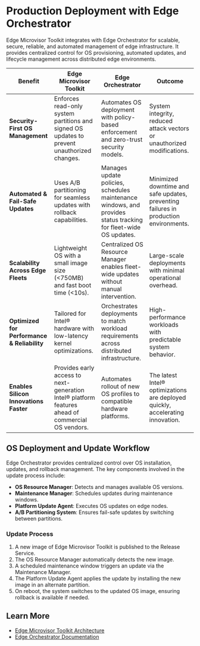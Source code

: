 # Production Deployment with Edge Orchestrator

Edge Microvisor Toolkit integrates with Edge Orchestrator for scalable, secure, reliable,
and automated management of edge infrastructure. It provides centralized control for
OS provisioning, automated updates, and lifecycle management across distributed edge
environments.

| **Benefit** | **Edge Microvisor Toolkit** | **Edge Orchestrator** | **Outcome** |
|-------------|-----------------------------|-----------------------|-------------|
| **Security-First OS Management**  | Enforces read-only system partitions and signed OS updates to prevent unauthorized changes. | Automates OS deployment with policy-based enforcement and zero-trust security models. | System integrity, reduced attack vectors or unauthorized modifications. |
| **Automated & Fail-Safe Updates** | Uses A/B partitioning for seamless updates with rollback capabilities. | Manages update policies, schedules maintenance windows, and provides status tracking for fleet-wide OS updates. | Minimized downtime and safe updates, preventing failures in production environments. |
| **Scalability Across Edge Fleets** | Lightweight OS with a small image size (<750MB) and fast boot time (<10s). | Centralized OS Resource Manager enables fleet-wide updates without manual intervention. | Large-scale deployments with minimal operational overhead. |
| **Optimized for Performance & Reliability** | Tailored for Intel® hardware with low-latency kernel optimizations. | Orchestrates deployments to match workload requirements across distributed infrastructure. | High-performance workloads with predictable system behavior. |
| **Enables Silicon Innovations Faster** | Provides early access to next-generation Intel® platform features ahead of commercial OS vendors. | Automates rollout of new OS profiles to compatible hardware platforms. | The latest Intel® optimizations are deployed quickly, accelerating innovation. |

## OS Deployment and Update Workflow

Edge Orchestrator provides centralized control over OS installation, updates, and rollback
management. The key components involved in the update process include:

- **OS Resource Manager**: Detects and manages available OS versions.
- **Maintenance Manager**: Schedules updates during maintenance windows.
- **Platform Update Agent**: Executes OS updates on edge nodes.
- **A/B Partitioning System**: Ensures fail-safe updates by switching between partitions.

### Update Process

1. A new image of Edge Microvisor Toolkit is published to the Release Service.
2. The OS Resource Manager automatically detects the new image.
3. A scheduled maintenance window triggers an update via the Maintenance Manager.
4. The Platform Update Agent applies the update by installing the new image in an alternate
   partition.
5. On reboot, the system switches to the updated OS image, ensuring rollback is available
   if needed.

## Learn More

- [Edge Microvisor Toolkit Architecture](architecture-overview.md)
- [Edge Orchestrator Documentation](#) <!--**TODO**: Add url-->